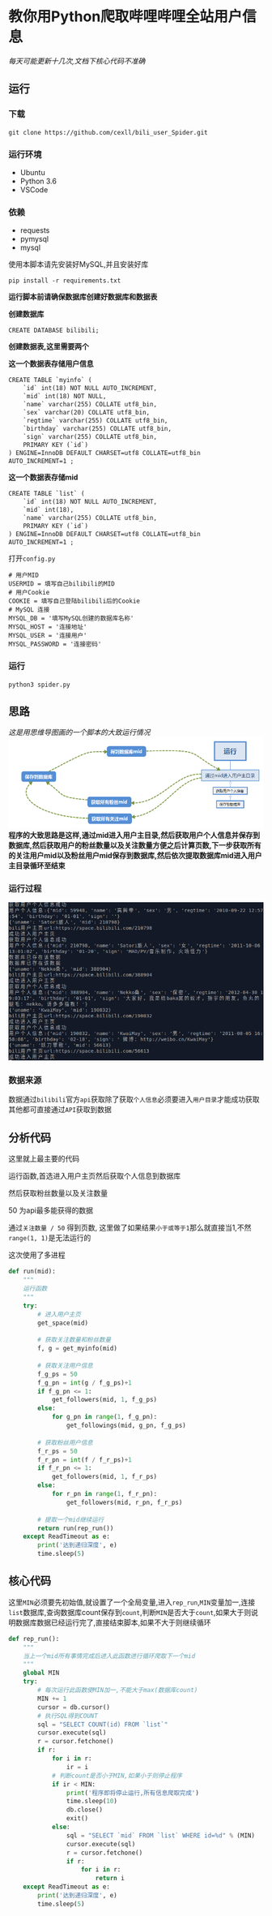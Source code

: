 # 教你用Python爬取哔哩哔哩全站用户信息
*每天可能更新十几次,文档下核心代码不准确*
## 运行
### 下载
```
git clone https://github.com/cexll/bili_user_Spider.git
```
### 运行环境
- Ubuntu
- Python 3.6
- VSCode
### 依赖
- requests
- pymysql
- mysql

使用本脚本请先安装好MySQL,并且安装好库
```
pip install -r requirements.txt
```
**运行脚本前请确保数据库创建好数据库和数据表**


**创建数据库**
```
CREATE DATABASE bilibili;
```
**创建数据表,这里需要两个**


**这一个数据表存储用户信息**
```
CREATE TABLE `myinfo` (
    `id` int(18) NOT NULL AUTO_INCREMENT,
    `mid` int(18) NOT NULL,
    `name` varchar(255) COLLATE utf8_bin,
    `sex` varchar(20) COLLATE utf8_bin,
    `regtime` varchar(255) COLLATE utf8_bin,
    `birthday` varchar(255) COLLATE utf8_bin,
    `sign` varchar(255) COLLATE utf8_bin,
    PRIMARY KEY (`id`)
) ENGINE=InnoDB DEFAULT CHARSET=utf8 COLLATE=utf8_bin
AUTO_INCREMENT=1 ;
```
**这一个数据表存储mid**
```
CREATE TABLE `list` (
    `id` int(18) NOT NULL AUTO_INCREMENT,
    `mid` int(18),
    `name` varchar(255) COLLATE utf8_bin,
    PRIMARY KEY (`id`)
) ENGINE=InnoDB DEFAULT CHARSET=utf8 COLLATE=utf8_bin
AUTO_INCREMENT=1 ;
```

打开`config.py`

```
# 用户MID
USERMID = 填写自己bilibili的MID
# 用户Cookie
COOKIE = 填写自己登陆bilibili后的Cookie
# MySQL 连接
MYSQL_DB = '填写MySQL创建的数据库名称'
MYSQL_HOST = '连接地址'
MYSQL_USER = '连接用户'
MYSQL_PASSWORD = '连接密码'
```
### 运行
```
python3 spider.py
```

## 思路
*这是用思维导图画的一个脚本的大致运行情况*
![](img/daotu1.png)
**程序的大致思路是这样,通过mid进入用户主目录,然后获取用户个人信息并保存到数据库,然后获取用户的粉丝数量以及关注数量方便之后计算页数,下一步获取所有的关注用户mid以及粉丝用户mid保存到数据库,然后依次提取数据库mid进入用户主目录循环至结束**

### 运行过程
![](img/1.PNG)

### 数据来源
数据通过`bilibili`官方`api`获取除了获取`个人信息`必须要进入`用户目录`才能成功获取其他都可直接通过`API`获取到数据

## 分析代码
这里就上最主要的代码

运行函数,首选进入用户主页然后获取个人信息到数据库

然后获取粉丝数量以及关注数量


50 为api最多能获得的数据


通过`关注数量 / 50` 得到页数, 这里做了如果结果`小于或等于1`那么就直接当1,不然`range(1, 1)`是无法运行的


这次使用了多进程
```python
def run(mid):
    """
    运行函数
    """
    try:
        # 进入用户主页
        get_space(mid)

        # 获取关注数量和粉丝数量
        f, g = get_myinfo(mid)

        # 获取关注用户信息
        f_g_ps = 50
        f_g_pn = int(g / f_g_ps)+1
        if f_g_pn <= 1:
            get_followers(mid, 1, f_g_ps)
        else:
            for g_pn in range(1, f_g_pn):
                get_followings(mid, g_pn, f_g_ps)

        # 获取粉丝用户信息
        f_r_ps = 50
        f_r_pn = int(f / f_r_ps)+1
        if f_r_pn <= 1:
            get_followers(mid, 1, f_r_ps)
        else:
            for r_pn in range(1, f_r_pn):
                get_followers(mid, r_pn, f_r_ps)

        # 提取一个mid继续运行
        return run(rep_run())
    except ReadTimeout as e:
        print('达到递归深度', e)
        time.sleep(5)
```

## 核心代码

这里`MIN`必须要先初始值,就设置了一个全局变量,进入`rep_run`,`MIN`变量加一,连接`list`数据库,查询数据库count保存到`count`,判断`MIN`是否大于`count`,如果大于则说明数据库数据已经运行完了,直接结束脚本,如果不大于则继续循环
```python
def rep_run():
    """
    当上一个mid所有事情完成后进入此函数进行循环爬取下一个mid
    """
    global MIN
    try:
        # 每次运行此函数使MIN加一,不能大于max(数据库count)
        MIN += 1
        cursor = db.cursor()
        # 执行SQL得到COUNT
        sql = "SELECT COUNT(id) FROM `list`"
        cursor.execute(sql)
        r = cursor.fetchone()
        if r:
            for i in r:
                ir = i
            # 判断count是否小于MIN,如果小于则停止程序
            if ir < MIN:
                print('程序即将停止运行,所有信息爬取完成')
                time.sleep(10)
                db.close()
                exit()
            else:
                sql = "SELECT `mid` FROM `list` WHERE id=%d" % (MIN)
                cursor.execute(sql)
                r = cursor.fetchone()
                if r:
                    for i in r:
                        return i
    except ReadTimeout as e:
        print('达到递归深度', e)
        time.sleep(5)
```



    
